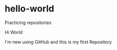 # hello-world
Practicing repositories

Hi World 

I'm new using GitHub and this is my first Repository
